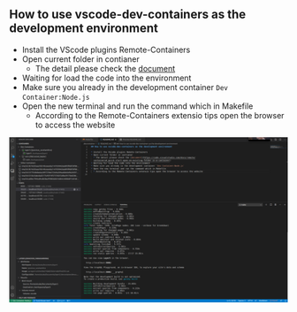 ## How to use vscode-dev-containers as the development environment

* Install the VScode plugins Remote-Containers
* Open current folder in contianer
  * The detail please check the [document](https://code.visualstudio.com/docs/remote/containers#_quick-start-open-an-existing-folder-in-a-container)
* Waiting for load the code into the environment
* Make sure you already in the development container `Dev Container:Node.js`
* Open the new terminal and run the command which in Makefile
  * According to the Remote-Containers extensio tips open the browser to access the website

![](./vscode-dev-container.png)
